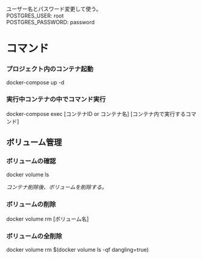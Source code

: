 ユーザー名とパスワード変更して使う。  
POSTGRES_USER: root  
POSTGRES_PASSWORD: password  

# コマンド

### プロジェクト内のコンテナ起動  
docker-compose up -d  

### 実行中コンテナの中でコマンド実行  
docker-compose exec [コンテナID or コンテナ名] [コンテナ内で実行するコマンド]  

## ボリューム管理

### ボリュームの確認  
docker volume ls    

*コンテナ削除後、ボリュームを削除する。*  

### ボリュームの削除  
docker volume rm [ボリューム名]

### ボリュームの全削除  
docker volume rm $(docker volume ls -qf dangling=true)
